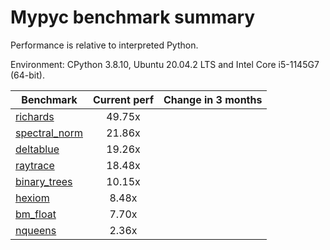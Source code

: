 # Mypyc benchmark summary

Performance is relative to interpreted Python.

Environment: CPython 3.8.10, Ubuntu 20.04.2 LTS and Intel Core i5-1145G7 (64-bit).

| Benchmark | Current perf | Change in 3 months |
| --- | :---: | :---: |
| [richards](benchmarks/richards.md) | 49.75x |  |
| [spectral_norm](benchmarks/spectral_norm.md) | 21.86x |  |
| [deltablue](benchmarks/deltablue.md) | 19.26x |  |
| [raytrace](benchmarks/raytrace.md) | 18.48x |  |
| [binary_trees](benchmarks/binary_trees.md) | 10.15x |  |
| [hexiom](benchmarks/hexiom.md) | 8.48x |  |
| [bm_float](benchmarks/bm_float.md) | 7.70x |  |
| [nqueens](benchmarks/nqueens.md) | 2.36x |  |
